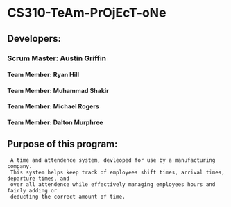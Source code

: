 # CS310-TeAm-PrOjEcT-oNe

   ## Developers:
 ### Scrum Master: Austin Griffin
  #### Team Member:  Ryan Hill
  #### Team Member:  Muhammad Shakir
  #### Team Member:  Michael Rogers
  #### Team Member: Dalton Murphree
  
  ## Purpose of this program:
     A time and attendence system, devleoped for use by a manufacturing company.
     This system helps keep track of employees shift times, arrival times, departure times, and
     over all attendence while effectively managing employees hours and fairly adding or
     deducting the correct amount of time.

                                                          
